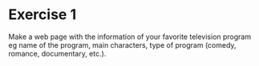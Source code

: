 # Exercise 1

Make a web page with the information of your favorite television program eg name of the program, main characters, type of program (comedy, romance, documentary, etc.).
